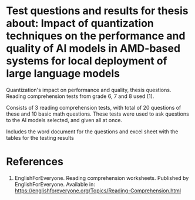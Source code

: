 # Test questions and results for thesis about: Impact of quantization techniques on the performance and quality of AI models in AMD-based systems for local deployment of large language models
Quantization's impact on performance and quality, thesis questions. Reading comprehension tests from grade 6, 7 and 8 used (1).

Consists of 3 reading comprehension tests, with total of 20 questions of these and 10 basic math questions. These tests were used to ask questions to the AI models selected, and given all at once.

Includes the word document for the questions and excel sheet with the tables for the testing results

# References

1. EnglishForEveryone. Reading comprehension worksheets. Published by EnglishForEveryone. Available in: https://englishforeveryone.org/Topics/Reading-Comprehension.html

   
